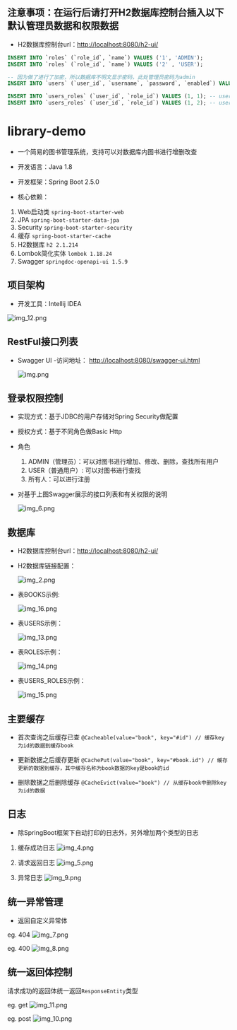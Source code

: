 ## 注意事项：在运行后请打开H2数据库控制台插入以下默认管理员数据和权限数据
- H2数据库控制台url：[http://localhost:8080/h2-ui/][http://localhost:8080/h2-ui/]
```SQL
INSERT INTO `roles` (`role_id`, `name`) VALUES ('1', 'ADMIN');
INSERT INTO `roles` (`role_id`, `name`) VALUES ('2' , 'USER');

-- 因为做了进行了加密，所以数据库不明文显示密码，此处管理员密码为admin
INSERT INTO `users` (`user_id`, `username`, `password`, `enabled`) VALUES ('1', 'admin', '$2a$10$IqTJTjn39IU5.7sSCDQxzu3xug6z/LPU6IF0azE/8CkHCwYEnwBX.', '1');

INSERT INTO `users_roles` (`user_id`, `role_id`) VALUES (1, 1); -- user admin has role ADMIN
INSERT INTO `users_roles` (`user_id`, `role_id`) VALUES (1, 2); -- user admin has role USER
```

# library-demo

- 一个简易的图书管理系统，支持可以对数据库内图书进行增删改查

- 开发语言：Java 1.8

- 开发框架：Spring Boot 2.5.0

- 核心依赖：

1. Web启动类 ```spring-boot-starter-web```
2. JPA ```spring-boot-starter-data-jpa```
3. Security ```spring-boot-starter-security```
4. 缓存 ```spring-boot-starter-cache```
5. H2数据库 ```h2 2.1.214```
6. Lombok简化实体 ```lombok 1.18.24```
7. Swagger ```springdoc-openapi-ui 1.5.9```

## 项目架构

- 开发工具：Intellij IDEA

![img_12.png](img_12.png)

## RestFul接口列表

- Swagger UI 
  -访问地址： [http://localhost:8080/swagger-ui.html][http://localhost:8080/swagger-ui.html] 

  ![img.png](img.png)

## 登录权限控制

- 实现方式：基于JDBC的用户存储对Spring Security做配置
  
- 授权方式：基于不同角色做Basic Http
  
- 角色
  
  1. ADMIN（管理员）：可以对图书进行增加、修改、删除，查找所有用户
  2. USER（普通用户）: 可以对图书进行查找
  3. 所有人：可以进行注册

- 对基于上图Swagger展示的接口列表和有关权限的说明
  
  ![img_6.png](img_6.png)
  
## 数据库

- H2数据库控制台url：[http://localhost:8080/h2-ui/][http://localhost:8080/h2-ui/]

- H2数据库链接配置：

  ![img_2.png](img_2.png)

- 表BOOKS示例:

  ![img_16.png](img_16.png)

- 表USERS示例：

  ![img_13.png](img_13.png)
  
- 表ROLES示例：

  ![img_14.png](img_14.png)
  
- 表USERS_ROLES示例：

  ![img_15.png](img_15.png)

## 主要缓存

- 首次查询之后缓存已查
```@Cacheable(value="book", key="#id") // 缓存key为id的数据到缓存book```

- 更新数据之后缓存更新
```@CachePut(value="book", key="#book.id") // 缓存更新的数据到缓存，其中缓存名称为book数据的key是book的id```

- 删除数据之后删除缓存
```@CacheEvict(value="book") // 从缓存book中删除key为id的数据```

## 日志

- 除SpringBoot框架下自动打印的日志外，另外增加两个类型的日志

1. 缓存成功日志
![img_4.png](img_4.png)

2. 请求返回日志
![img_5.png](img_5.png)
   
3. 异常日志
![img_9.png](img_9.png)
   
## 统一异常管理
- 返回自定义异常体

eg. 404
  ![img_7.png](img_7.png)

eg. 400
  ![img_8.png](img_8.png)



## 统一返回体控制
请求成功的返回体统一返回```ResponseEntity```类型

eg. get
![img_11.png](img_11.png)

eg. post 
![img_10.png](img_10.png)

[http://localhost:8080/swagger-ui.html]: http://localhost:8080/swagger-ui.html）

[http://localhost:8080/h2-ui/]: http://localhost:8080/h2-ui

[http://localhost:8080/h2-ui/]: http://localhost:8080/h2-ui/
